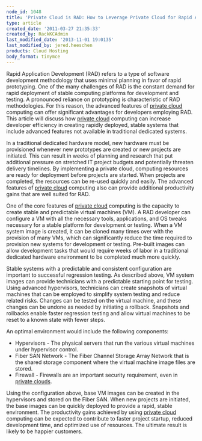 ```yaml
---
node_id: 1048
title: 'Private Cloud is RAD: How to Leverage Private Cloud for Rapid Application Development'
type: article
created_date: '2011-03-27 21:35:33'
created_by: RackKCAdmin
last_modified_date: '2013-11-01 19:0135'
last_modified_by: jered.heeschen
products: Cloud Hosting
body_format: tinymce
---
```


Rapid Application Development (RAD) refers to a type of software
development methodology that uses minimal planning in favor of rapid
prototyping. One of the many challenges of RAD is the constant demand
for rapid deployment of stable computing platforms for development and
testing. A pronounced reliance on prototyping is characteristic of RAD
methodologies. For this reason, the advanced features of [private
cloud](http://www.rackspace.com/cloud/private/) computing can offer
significant advantages for developers employing RAD. This article will
discuss how [private cloud](http://www.rackspace.com/cloud/private/)
computing can increase developer efficiency in creating rapidly
deployed, stable systems that include advanced features not available in
traditional dedicated systems.

 

In a traditional dedicated hardware model, new hardware must be
provisioned whenever new prototypes are created or new projects are
initiated. This can result in weeks of planning and research that put
additional pressure on stretched IT project budgets and potentially
threaten delivery timelines. By implementing a private cloud, computing
resources are ready for deployment before projects are started. When
projects are completed, the resources can be re-used quickly and easily.
The advanced features of [private
cloud](http://www.rackspace.com/cloud/private/) computing also can
provide additional productivity gains that are well suited for RAD.

 

One of the core features of [private
cloud](http://www.rackspace.com/cloud/private/) computing is the
capacity to create stable and predictable virtual machines (VM). A RAD
developer can configure a VM with all the necessary tools, applications,
and OS tweaks necessary for a stable platform for development or
testing. When a VM system image is created, it can be cloned many times
over with the provision of many VMs, which can significantly reduce the
time required to provision new systems for development or testing.
Pre-built images can allow development tasks that would require weeks of
labor in a traditional dedicated hardware environment to be completed
much more quickly.

 

Stable systems with a predictable and consistent configuration are
important to successful regression testing. As described above, VM
system images can provide technicians with a predictable starting point
for testing. Using advanced hypervisors, technicians can create
snapshots of virtual machines that can be employed to simplify system
testing and reduce related risks. Changes can be tested on the virtual
machine, and these changes can be undone as needed by initiating a
rollback. Snapshots and rollbacks enable faster regression testing and
allow virtual machines to be reset to a known state with fewer steps.

 

An optimal environment would include the following components:

-   Hypervisors - The physical servers that run the various virtual
    machines under hypervisor control.
-   Fiber SAN Network - The Fiber Channel Storage Array Network that is
    the shared storage component where the virtual machine image files
    are stored.
-   Firewall - Firewalls are an important security requirement, even in
    [private clouds](http://www.rackspace.com/cloud/private/).

Using the configuration above, base VM images can be created in the
hypervisors and stored on the Fiber SAN. When new projects are
initiated, the base images can be quickly deployed to provide a rapid,
stable environment. The productivity gains achieved by using [private
cloud](http://www.rackspace.com/cloud/private/) computing can be
expected to contribute to faster project startup, reduced development
time, and optimized use of resources. The ultimate result is likely to
be happier customers.

